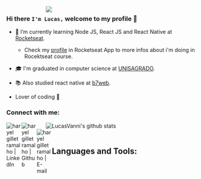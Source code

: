 <img align="right" width="400" src="https://www.cerebro.fit/uploads/thumbnails/course_thumbnails/course_thumbnail_default_70.jpg" />


### Hi there `I'm Lucas,` welcome to my profile 👋

- :rocket: I’m currently learning Node JS, React JS and React Native at [Rocketseat](https://rocketseat.com.br).
    - Check my [profile](https://app.rocketseat.com.br/me/lucas-vanni) in Rocketseat App to more infos about i'm doing in Rocektseat course. 
- :mortar_board: I'm graduated in computer science at [UNISAGRADO](https://unisagrado.edu.br).
- :books: Also studied react native at [b7web](https://b7web.com.br).

- Lover of coding :exploding_head:

### Connect with me: 

<img align="right" width="400" src="https://github-readme-stats.vercel.app/api/top-langs/?username=LucasVanni&layout=compact&theme=algolia" alt="LucasVanni's github stats" />

[<img align="left" alt="haryel gillet ramalho | LinkedIn"  width="40px" src="https://github.com/LucasVanni/LucasVanni/blob/master/imgs/linkedin.png" />][linkedin]
[<img align="left" alt="haryel gillet ramalho | Github" width="40px"  src="https://github.com/LucasVanni/LucasVanni/blob/master/imgs/github.png" />][github]
[<img align="left" alt="haryel gillet ramalho | E-mail" width="40px"  src="https://github.com/LucasVanni/LucasVanni/blob/master/imgs/outlook.png" />][outlook]

<br /><br />

## Languages and Tools:

<div>
    <a href="https://developer.mozilla.org/pt-BR/docs/Web/HTML/HTML5"> 
        <img align="left" alt="HTML5" src="https://img.shields.io/badge/-HTML5-E54C21?style=for-the-badge&logoColor=fff&logo=html5" /> 
    </a>
    <a href="https://www.w3.org/Style/CSS/Overview.en.html">
        <img align="left" alt="CSS3" src="https://img.shields.io/badge/-CSS3-57A7E4?style=for-the-badge&logoColor=fff&logo=css3" />
    </a>
    <a href="https://developer.mozilla.org/pt-BR/docs/Web/JavaScript">
        <img align="left" alt="JavaScript" src="https://img.shields.io/badge/-Javascript-222222?style=for-the-badge&logoColor=ff0&logo=javascript" />
    </a>
    <a href="https://pt-br.reactjs.org">
        <img align="left" alt="React JS" src="https://img.shields.io/badge/-React-0499B0?style=for-the-badge&logoColor=fff&logo=react" />
    </a>
    <a href="https://nodejs.org/en/">
        <img align="left" alt="Node.js" src="https://img.shields.io/badge/-Node_JS-018635?style=for-the-badge&logoColor=fff&logo=node.js" />
    </a>
<div/>
 <div style="margin-top:1000000000px;" >
     <a href="https://reactnative.dev" >
        <img align="left" alt="React Native" src="https://img.shields.io/badge/-React_Native-0488B0?style=for-the-badge&logoColor=fff&logo=react" />
    </a>
    <a href="https://git-scm.com">
        <img align="left" alt="GitHub" width="40px" src="https://git-scm.com/images/logos/downloads/Git-Icon-1788C.png" />
    </a>    
    <a href="https://code.visualstudio.com">
        <img align="left" alt="Visual Studio Code" width="40px" src="https://raw.githubusercontent.com/github/explore/80688e429a7d4ef2fca1e82350fe8e3517d3494d/topics/visual-studio-code/visual-studio-code.png" />
    </a>
    <a src="https://ohmyz.sh">
        <img align="left" alt="Bash" width="40px" src="https://raw.githubusercontent.com/github/explore/80688e429a7d4ef2fca1e82350fe8e3517d3494d/topics/terminal/terminal.png" />
    </a>
  <br/><br/>
   
 </div>
 
 <div>
     <br/>
     <img align="right" width="400" src="https://github-readme-stats.vercel.app/api?username=LucasVanni&show_icons=true&theme=algolia&count_private=true" alt="LucasVanni's github stats" />
 </div>
 <br/><br/>  
 <br/><br/>  

<div align="center" >
   <ul align="left">
     <li align="left">Thanks for visiting :smiley:</li>
   </ul>
</div>
 
[linkedin]: https://www.linkedin.com/in/lucas-vanni-a66181145
[github]: https://github.com/LucasVanni
[outlook]: mailto:lucas.vanni@hotmail.com
